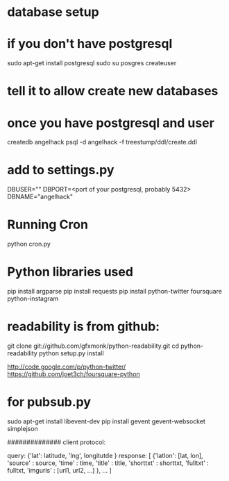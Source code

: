 
# database setup

# if you don't have postgresql
sudo apt-get install postgresql
sudo su posgres
createuser <your username>
# tell it to allow create new databases

# once you have postgresql and user
createdb angelhack
psql -d angelhack -f treestump/ddl/create.ddl

# add to settings.py
DBUSER="<your username>"
DBPORT=<port of your postgresql, probably 5432>
DBNAME="angelhack"

# Running Cron

python cron.py

# Python libraries used

pip install argparse
pip install requests
pip install python-twitter foursquare python-instagram

# readability is from github:
git clone git://github.com/gfxmonk/python-readability.git
cd python-readability
python setup.py install

http://code.google.com/p/python-twitter/
https://github.com/joet3ch/foursquare-python

# for pubsub.py
sudo apt-get install libevent-dev
pip install gevent gevent-websocket simplejson


##############
client protocol:

  query: {'lat': latitude, 'lng', longitutde }
  response: [ {'latlon': [lat, lon],
               'source' : source,
               'time' : time,
               'title' : title,
               'shorttxt' : shorttxt,
               'fulltxt' : fulltxt,
               'imgurls' : [url1, url2, ...] }, ... ]
